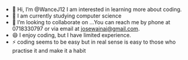 - 👋 Hi, I’m @WanceJ12
I am interested in learning more about coding.
- 🌱 I am currently studying computer science
- 💞️ I’m looking to collaborate on ...You can reach me by phone at 0718330797 or via email at josewainai@gmail.com.
- 😄  I enjoy coding, but I have limited experience.
- ⚡  coding seems to be easy but in real sense is easy to those who practise it and make it a habit

<!---
WanceJ12/WanceJ12 is a ✨ special ✨ repository because its `README.md` (this file) appears on your GitHub profile.
You can click the Preview link to take a look at your changes.
--->
